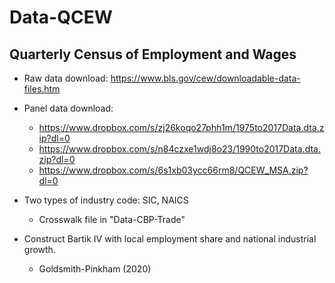 # Data-QCEW
## Quarterly Census of Employment and Wages

- Raw data download: https://www.bls.gov/cew/downloadable-data-files.htm
- Panel data download: 
  - https://www.dropbox.com/s/zj26koqo27phh1m/1975to2017Data.dta.zip?dl=0
  - https://www.dropbox.com/s/n84czxe1wdj8o23/1990to2017Data.dta.zip?dl=0
  - https://www.dropbox.com/s/6s1xb03ycc66rm8/QCEW_MSA.zip?dl=0
  
- Two types of industry code: SIC, NAICS
  - Crosswalk file in "Data-CBP-Trade"

- Construct Bartik IV with local employment share and national industrial growth. 
  - Goldsmith-Pinkham (2020)
